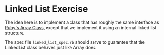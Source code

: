 Linked List Exercise
====================

The idea here is to implement a class that has roughly the same interface as [Ruby's Array Class](http://www.ruby-doc.org/core-2.1.2/Array.html), except that we implement it using an internal linked list structure.

The spec file `linked_list_spec.rb` should serve to guarantee that the LinkedList class behaves just like Array does.
